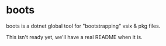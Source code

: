 # boots
boots is a dotnet global tool for "bootstrapping" vsix & pkg files.

This isn't ready yet, we'll have a real README when it is.
